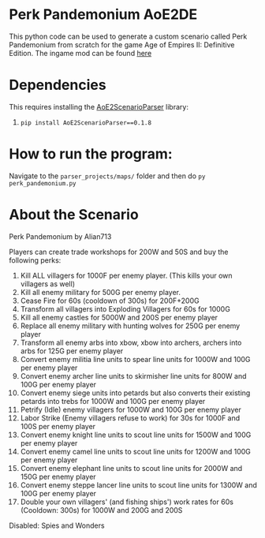 # Perk Pandemonium AoE2DE
This python code can be used to generate a custom scenario called Perk Pandemonium from scratch for the game Age of Empires II: Definitive Edition.
The ingame mod can be found [here](https://www.ageofempires.com/mods/details/19751/)

# Dependencies
This requires installing the [AoE2ScenarioParser](https://github.com/KSneijders/AoE2ScenarioParser) library:

1. `pip install AoE2ScenarioParser==0.1.8`

# How to run the program:
Navigate to the `parser_projects/maps/` folder and then do `py perk_pandemonium.py`

# About the Scenario

Perk Pandemonium by Alian713

Players can create trade workshops for 200W and 50S and buy the following perks:

1. Kill ALL villagers for 1000F per enemy player. (This kills your own villagers as well)
2. Kill all enemy military for 500G per enemy player.
3. Cease Fire for 60s (cooldown of 300s) for 200F+200G
4. Transform all villagers into Exploding Villagers for 60s for 1000G
5. Kill all enemy castles for 5000W and 200S per enemy player
6. Replace all enemy military with hunting wolves for 250G per enemy player
7. Transform all enemy arbs into xbow, xbow into archers, archers into arbs for 125G per enemy player
8. Convert enemy militia line units to spear line units for 1000W and 100G per enemy player
9. Convert enemy archer line units to skirmisher line units for 800W and 100G per enemy player
10. Convert enemy siege units into petards but also converts their existing petards into trebs for 1000W and 100G per enemy player
11. Petrify (Idle) enemy villagers for 1000W and 100G per enemy player
12. Labor Strike (Enemy villagers refuse to work) for 30s for 1000F and 100S per enemy player
13. Convert enemy knight line units to scout line units for 1500W and 100G per enemy player
14. Convert enemy camel line units to scout line units for 1200W and 100G per enemy player
15. Convert enemy elephant line units to scout line units for 2000W and 150G per enemy player
16. Convert enemy steppe lancer line units to scout line units for 1300W and 100G per enemy player
17. Double your own villagers' (and fishing ships') work rates for 60s (Cooldown: 300s) for 1000W and 200G and 200S 

Disabled: Spies and Wonders
